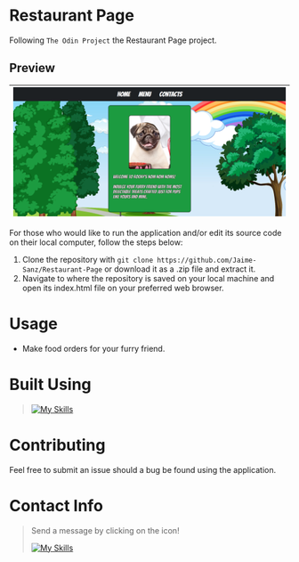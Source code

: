 # Restaurant Page
Following `The Odin Project` the Restaurant Page project.
## Preview
| ![](assets/images/front-image.png) |
|----|

For those who would like to run the application and/or edit its source code on their local computer, follow the steps below:

1. Clone the repository with `git clone https://github.com/Jaime-Sanz/Restaurant-Page` or download it as a .zip file and extract it.
2. Navigate to where the repository is saved on your local machine and open its index.html file on your preferred web browser.

# Usage
- Make food orders for your furry friend. 

# Built Using
> [![My Skills](https://skillicons.dev/icons?i=js,html,css,vscode,discord)](https://skillicons.dev)

# Contributing
Feel free to submit an issue should a bug be found using the application.

# Contact Info
> Send a message by clicking on the icon!
> 
> [![My Skills](https://skillicons.dev/icons?i=linkedin)](https://www.linkedin.com/in/jaime-sanchez-a95874245/)
